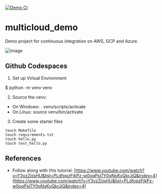 [![Demo CI](https://github.com/jmandrake/multicloud_demo/actions/workflows/main.yml/badge.svg)](https://github.com/jmandrake/multicloud_demo/actions/workflows/main.yml)

# multicloud_demo
Demo project for continuous integration on AWS, GCP and Azure.

![image](https://user-images.githubusercontent.com/9938598/215360570-9fc2e1d7-bc4b-4e3a-ab04-9424d4a80758.png)


## Github Codespaces
1) Set up Virtual Environment

$ python -m venv venv

2) Source the venv: 
- On Windows: . venv/scripts/activate
- On Linux: source venv/bin/activate

3) Create some starter files

```
touch Makefile
touch requirements.txt
touch hello.py
touch test_hello.py
```



## References
- Follow along with this tutorial: [https://www.youtube.com/watch?v=Y3vzZjijsHU&list=PLdfopzFjkPz-w0oqPsl7Y0qNsKyQkrJjQ&index=4](https://www.youtube.com/watch?v=Y3vzZjijsHU&list=PLdfopzFjkPz-w0oqPsl7Y0qNsKyQkrJjQ&index=4)

